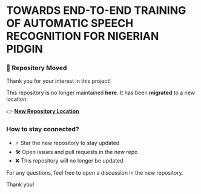 # TOWARDS END-TO-END TRAINING OF AUTOMATIC SPEECH RECOGNITION FOR NIGERIAN PIDGIN


### 🚨 Repository Moved

Thank you for your interest in this project!

This repository is no longer maintained **here**. It has been **migrated** to a new location:

👉 **[New Repository Location](https://github.com/amina-mardiyyah/ASR-Nigeria-Pidgin)**


### How to stay connected?
- ⭐ Star the new repository to stay updated
- 🛠️ Open issues and pull requests in the new repo
- ❌ This repository will no longer be updated

For any questions, feel free to open a discussion in the new repository.

Thank you!  

